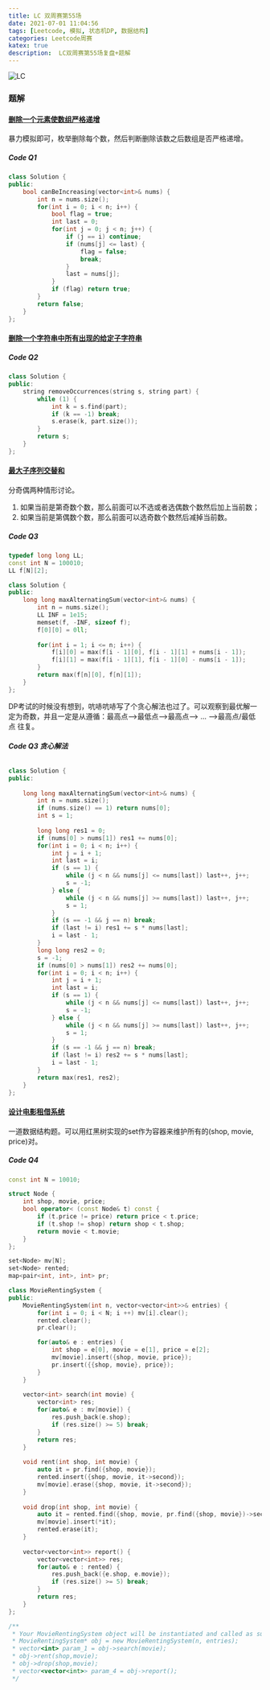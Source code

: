 ```yaml
---
title: LC 双周赛第55场
date: 2021-07-01 11:04:56
tags: [Leetcode, 模拟, 状态机DP, 数据结构]
categories: Leetcode周赛
katex: true
description:  LC双周赛第55场复盘+题解
---
```


![LC](/images/Leetcode.jpg)

<!--more-->

### **题解**

#### [删除一个元素使数组严格递增](https://leetcode-cn.com/problems/remove-one-element-to-make-the-array-strictly-increasing/)

暴力模拟即可，枚举删除每个数，然后判断删除该数之后数组是否严格递增。

##### **Code Q1**
```cpp
class Solution {
public:
    bool canBeIncreasing(vector<int>& nums) {
        int n = nums.size();
        for(int i = 0; i < n; i++) {
            bool flag = true;
            int last = 0;
            for(int j = 0; j < n; j++) {
                if (j == i) continue;
                if (nums[j] <= last) {
                    flag = false;
                    break;
                }
                last = nums[j];
            }
            if (flag) return true;
        }
        return false;
    }
};
```

#### [删除一个字符串中所有出现的给定子字符串](https://leetcode-cn.com/problems/remove-all-occurrences-of-a-substring/)

##### **Code Q2**
```cpp
class Solution {
public:
    string removeOccurrences(string s, string part) {
        while (1) {
            int k = s.find(part);
            if (k == -1) break;
            s.erase(k, part.size());
        }
        return s;
    }
};
```

#### [最大子序列交替和](https://leetcode-cn.com/problems/maximum-alternating-subsequence-sum/)

分奇偶两种情形讨论。
1. 如果当前是第奇数个数，那么前面可以不选或者选偶数个数然后加上当前数；
2. 如果当前是第偶数个数，那么前面可以选奇数个数然后减掉当前数。


##### **Code Q3**
```cpp
typedef long long LL;
const int N = 100010;
LL f[N][2];

class Solution {
public:
    long long maxAlternatingSum(vector<int>& nums) {
        int n = nums.size();
        LL INF = 1e15;
        memset(f, -INF, sizeof f);
        f[0][0] = 0ll;
        
        for(int i = 1; i <= n; i++) {
            f[i][0] = max(f[i - 1][0], f[i - 1][1] + nums[i - 1]);
            f[i][1] = max(f[i - 1][1], f[i - 1][0] - nums[i - 1]);
        }
        return max(f[n][0], f[n][1]);
    }
};
```

DP考试的时候没有想到，吭哧吭哧写了个贪心解法也过了。可以观察到最优解一定为奇数，并且一定是从遵循：最高点-->最低点-->最高点--> ... -->最高点/最低点 往复。

###### **Code Q3 贪心解法**
```cpp
class Solution {
public:
    
    long long maxAlternatingSum(vector<int>& nums) {
        int n = nums.size();
        if (nums.size() == 1) return nums[0];
        int s = 1;
         
        long long res1 = 0;
        if (nums[0] > nums[1]) res1 += nums[0];
        for(int i = 0; i < n; i++) {
            int j = i + 1; 
            int last = i;
            if (s == 1) {
                while (j < n && nums[j] <= nums[last]) last++, j++;
                s = -1;
            } else {
                while (j < n && nums[j] >= nums[last]) last++, j++;
                s = 1;
            }
            if (s == -1 && j == n) break;
            if (last != i) res1 += s * nums[last];
            i = last - 1;
        }
        long long res2 = 0;
        s = -1;
        if (nums[0] > nums[1]) res2 += nums[0];
        for(int i = 0; i < n; i++) {
            int j = i + 1; 
            int last = i;
            if (s == 1) {
                while (j < n && nums[j] <= nums[last]) last++, j++;
                s = -1;
            } else {
                while (j < n && nums[j] >= nums[last]) last++, j++;
                s = 1;
            }
            if (s == -1 && j == n) break;
            if (last != i) res2 += s * nums[last];
            i = last - 1;
        }
        return max(res1, res2);
    }
};
```

#### [设计电影租借系统](https://leetcode-cn.com/problems/design-movie-rental-system/)

一道数据结构题。可以用红黑树实现的set作为容器来维护所有的(shop, movie, price)对。

##### **Code Q4**
```cpp
const int N = 10010;

struct Node {
    int shop, movie, price;
    bool operator< (const Node& t) const {
        if (t.price != price) return price < t.price;
        if (t.shop != shop) return shop < t.shop;
        return movie < t.movie;
    }
};

set<Node> mv[N];
set<Node> rented;
map<pair<int, int>, int> pr;

class MovieRentingSystem {
public:
    MovieRentingSystem(int n, vector<vector<int>>& entries) {
        for(int i = 0; i < N; i ++) mv[i].clear();
        rented.clear();
        pr.clear();

        for(auto& e : entries) {
            int shop = e[0], movie = e[1], price = e[2];
            mv[movie].insert({shop, movie, price});
            pr.insert({{shop, movie}, price});
        }
    }
    
    vector<int> search(int movie) {
        vector<int> res;
        for(auto& e : mv[movie]) {
            res.push_back(e.shop);
            if (res.size() >= 5) break;
        }
        return res;
    }
    
    void rent(int shop, int movie) {
        auto it = pr.find({shop, movie});
        rented.insert({shop, movie, it->second});
        mv[movie].erase({shop, movie, it->second});
    }
    
    void drop(int shop, int movie) {
        auto it = rented.find({shop, movie, pr.find({shop, movie})->second});
        mv[movie].insert(*it);
        rented.erase(it);
    }
    
    vector<vector<int>> report() {
        vector<vector<int>> res;
        for(auto& e : rented) {
            res.push_back({e.shop, e.movie});
            if (res.size() >= 5) break;
        }
        return res;
    }
};

/**
 * Your MovieRentingSystem object will be instantiated and called as such:
 * MovieRentingSystem* obj = new MovieRentingSystem(n, entries);
 * vector<int> param_1 = obj->search(movie);
 * obj->rent(shop,movie);
 * obj->drop(shop,movie);
 * vector<vector<int>> param_4 = obj->report();
 */
```